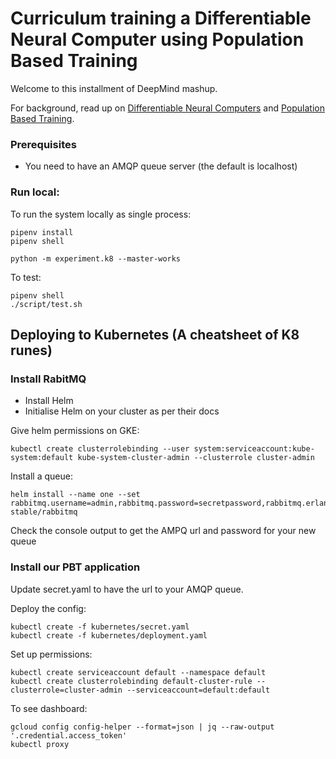 # Curriculum training a Differentiable Neural Computer using Population Based Training

Welcome to this installment of DeepMind mashup.

For background, read up on [Differentiable Neural Computers](https://deepmind.com/blog/differentiable-neural-computers/) and [Population Based Training](https://deepmind.com/blog/population-based-training-neural-networks/).


### Prerequisites

- You need to have an AMQP queue server (the default is localhost)


### Run local:

To run the system locally as single process:
```shell
pipenv install
pipenv shell

python -m experiment.k8 --master-works
```


To test:
```shell
pipenv shell
./script/test.sh
```


## Deploying to Kubernetes (A cheatsheet of K8 runes)

### Install RabitMQ

- Install Helm
- Initialise Helm on your cluster as per their docs

Give helm permissions on GKE:
```
kubectl create clusterrolebinding --user system:serviceaccount:kube-system:default kube-system-cluster-admin --clusterrole cluster-admin
```

Install a queue:
```
helm install --name one --set rabbitmq.username=admin,rabbitmq.password=secretpassword,rabbitmq.erlangCookie=secretcookie     stable/rabbitmq
```

Check the console output to get the AMPQ url and password for your new queue

### Install our PBT application

Update secret.yaml to have the url to your AMQP queue.

Deploy the config:

```
kubectl create -f kubernetes/secret.yaml
kubectl create -f kubernetes/deployment.yaml
```

Set up permissions:
```
kubectl create serviceaccount default --namespace default
kubectl create clusterrolebinding default-cluster-rule --clusterrole=cluster-admin --serviceaccount=default:default
```


To see dashboard:
```
gcloud config config-helper --format=json | jq --raw-output '.credential.access_token'
kubectl proxy
```

